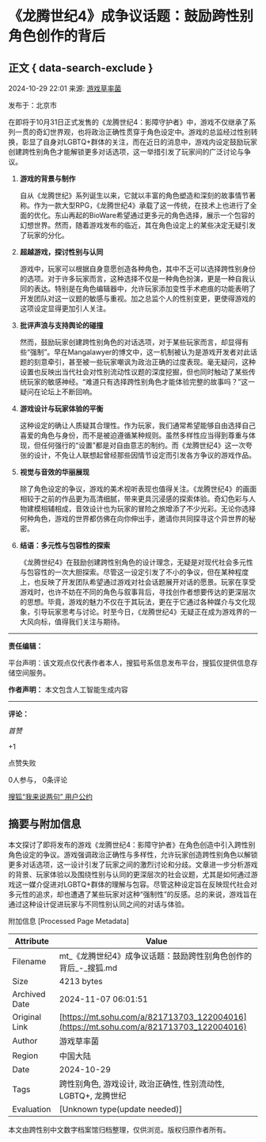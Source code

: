 # 《龙腾世纪4》成争议话题：鼓励跨性别角色创作的背后

## 正文 { data-search-exclude }


2024-10-29 22:01 来源: [游戏草率菌](https://www.sohu.com/a/m.sohu.com?spm=smpc.content-abroad.content.1.17309591146698VDH0xg)

发布于：北京市

在即将于10月31日正式发售的《龙腾世纪4：影障守护者》中，游戏不仅继承了系列一贯的奇幻世界观，也将政治正确性贯穿于角色设定中。游戏的总监经过性别转换，彰显了自身对LGBTQ+群体的关注，而在近日的消息中，游戏内设定鼓励玩家创建跨性别角色才能解锁更多对话选项，这一举措引发了玩家间的广泛讨论与争议。

1. **游戏的背景与制作**

   自从《龙腾世纪》系列诞生以来，它就以丰富的角色塑造和深刻的故事情节著称。作为一款大型RPG，《龙腾世纪4》承载了这一传统，在技术上也进行了全面的优化。东山再起的BioWare希望通过更多元的角色选择，展示一个包容的幻想世界。然而，随着游戏发布的临近，其在角色设定上的某些决定无疑引发了玩家的分化。

2. **超越游戏，探讨性别与认同**

   游戏中，玩家可以根据自身意愿创造各种角色，其中不乏可以选择跨性别身份的选项。对于许多玩家而言，这种选择不仅是一种角色扮演，更是一种自我认同的表达。特别是在角色编辑器中，允许玩家添加变性手术疤痕的功能表明了开发团队对这一议题的敏感与重视。加之总监个人的性别变更，更使得游戏的这项设定显得更加引人关注。

3. **批评声浪与支持舆论的碰撞**

   然而，鼓励玩家创建跨性别角色的对话选项，对于某些玩家而言，却显得有些“强制”。早在Mangalawyer的博文中，这一机制被认为是游戏开发者对此话题的刻意牵引，甚至被一些玩家嘲讽为政治正确的过度表现。毫无疑问，这种设置也反映出当代社会对性别流动性议题的深度挖掘，但也同时触动了某些传统玩家的敏感神经。“难道只有选择跨性别角色才能体验完整的故事吗？”这一疑问在论坛上不断回响。

4. **游戏设计与玩家体验的平衡**

   这种设定的确让人质疑其合理性。作为玩家，我们通常希望能够自由选择自己喜爱的角色与身份，而不是被迫遵循某种规则。虽然多样性应当得到尊重与体现，但任何强行的“设置”都是对自由意志的制约。而《龙腾世纪4》这一次夸张的设计，不免让人联想起曾经那些因情节设定而引发各方争议的游戏作品。

5. **视觉与音效的华丽展现**

   除了角色设定的争议，游戏的美术视听表现也值得关注。《龙腾世纪4》的画面相较于之前的作品更为高清细腻，带来更具沉浸感的探索体验。奇幻色彩与人物建模相辅相成，音效设计也为玩家的冒险之旅增添了不少光彩。无论你选择何种角色，游戏的世界都仿佛在向你伸出手，邀请你共同探寻这个异世界的秘密。

6. **结语：多元性与包容性的探索**

   《龙腾世纪4》在鼓励创建跨性别角色的设计理念，无疑是对现代社会多元性与包容性的一次大胆探索。尽管这一设定引发了不小的争议，但在某种程度上，也反映了开发团队希望通过游戏对社会话题展开对话的愿景。玩家在享受游戏时，也许不妨在不同的角色与叙事背后，寻找创作者想要传达的更深层次的思想。毕竟，游戏的魅力不仅在于其玩法，更在于它通过各种媒介与文化现象，引导玩家思考与讨论。时至今日，《龙腾世纪4》无疑正在成为游戏界的一大风向标，值得我们关注与期待。

---

**责任编辑：**

平台声明：该文观点仅代表作者本人，搜狐号系信息发布平台，搜狐仅提供信息存储空间服务。

**作者声明：** 本文包含人工智能生成内容

---

**评论：**

_首赞_

+1

点赞失败

0人参与， 0条评论

[搜狐“我来说两句” 用户公约](http://zt.pinglun.sohu.com/s2014/sljyhgy/index.shtml)

## 摘要与附加信息

<!-- tcd_abstract -->
本文探讨了即将发布的游戏《龙腾世纪4：影障守护者》在角色创造中引入跨性别角色设定的争议。游戏强调政治正确性与多样性，允许玩家创造跨性别角色以解锁更多对话选项，这一设计引发了玩家之间的激烈讨论和分歧。文章进一步分析游戏的背景、玩家体验以及围绕性别与认同的更深层次的社会议题，尤其是如何通过游戏这一媒介促进对LGBTQ+群体的理解与包容。尽管这种设定旨在反映现代社会对多元性的追求，却也遭遇了某些玩家对这种“强制性”的反感。总的来说，游戏旨在通过这种设计促进玩家与不同性别认同之间的对话与体验。
<!-- tcd_abstract_end -->

附加信息 [Processed Page Metadata]

| Attribute       | Value                                  |
|-----------------|----------------------------------------|
| Filename        | mt_《龙腾世纪4》成争议话题：鼓励跨性别角色创作的背后_-_搜狐.md                             |
| Size            | 4213 bytes                           |
| Archived Date   | 2024-11-07 06:01:51                             |
| Original Link   | [https://mt.sohu.com/a/821713703_122004016](https://mt.sohu.com/a/821713703_122004016)                       |
| Author          | 游戏草率菌                               |
| Region          | 中国大陆                               |
| Date            | 2024-10-29                                 |
| Tags            | 跨性别角色, 游戏设计, 政治正确性, 性别流动性, LGBTQ+, 龙腾世纪                                 |
| Evaluation            | [Unknown type(update needed)]                                 |
<!-- tcd_table_end -->

本文由跨性别中文数字档案馆归档整理，仅供浏览。版权归原作者所有。
